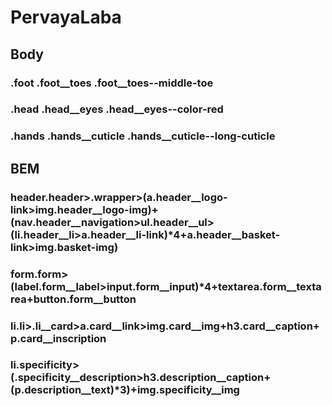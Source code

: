 # PervayaLaba

## Body

### .foot .foot__toes .foot__toes--middle-toe
### .head .head__eyes .head__eyes--color-red
### .hands .hands__cuticle .hands__cuticle--long-cuticle

## BEM

### header.header>.wrapper>(a.header__logo-link>img.header__logo-img)+(nav.header__navigation>ul.header__ul>(li.header__li>a.header__li-link)*4+a.header__basket-link>img.basket-img)

### form.form>(label.form__label>input.form__input)*4+textarea.form__textarea+button.form__button

### li.li>.li__card>a.card__link>img.card__img+h3.card__caption+p.card__inscription

### li.specificity>(.specificity__description>h3.description__caption+(p.description__text)*3)+img.specificity__img
